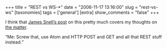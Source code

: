 +++
title = "REST vs WS-*"
date = "2006-11-17 13:16:00"
slug = "rest-vs-ws"
[taxonomies]
tags = ['general']
[extra]
show_comments = "false"
+++

I think that [James Snell’s post](http://www.snellspace.com/wp/?p=529) on this pretty much covers my thoughts on [the matter](http://wanderingbarque.com/nonintersecting/2006/11/15/the-s-stands-for-simple/).

<q>Me: Screw that, use Atom and HTTP POST and GET and all that REST stuff instead.</q>
